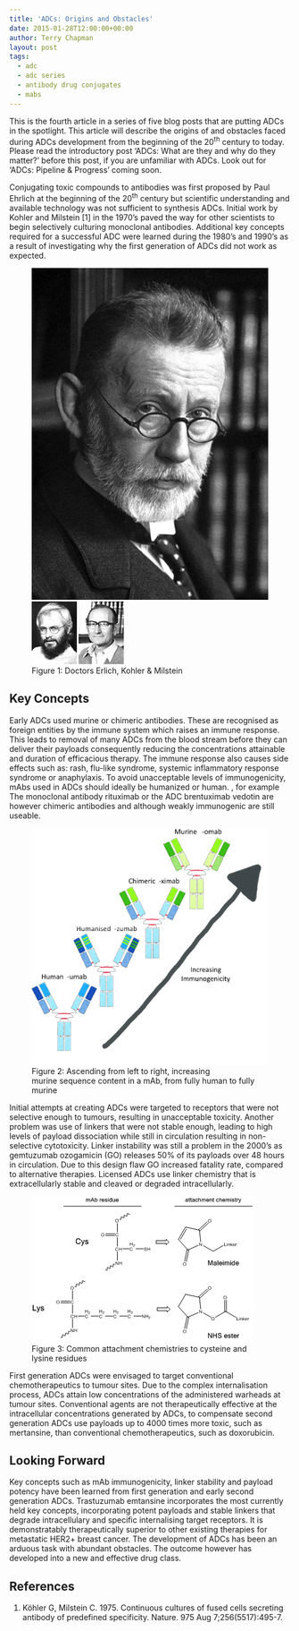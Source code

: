 ```yaml
---
title: 'ADCs: Origins and Obstacles'
date: 2015-01-28T12:00:00+00:00
author: Terry Chapman
layout: post
tags:
  - adc
  - adc series
  - antibody drug conjugates
  - mabs
---
```


This is the fourth article in a series of five blog posts that are putting ADCs in the spotlight. This article will describe the origins of and obstacles faced during ADCs development from the beginning of the 20<sup>th</sup> century to today. Please read the introductory post ‘ADCs: What are they and why do they matter?’ before this post, if you are unfamiliar with ADCs. Look out for ‘ADCs: Pipeline & Progress’ coming soon.

Conjugating toxic compounds to antibodies was first proposed by Paul Ehrlich at the beginning of the 20<sup>th</sup> century but scientific understanding and available technology was not sufficient to synthesis ADCs. Initial work by Kohler and Milstein [1] in the 1970’s paved the way for other scientists to begin selectively culturing monoclonal antibodies. Additional key concepts required for a successful ADC were learned during the 1980’s and 1990’s as a result of investigating why the first generation of ADCs did not work as expected.

<figure>
    <div class="gallery">
        <img src="/images/Paul_Ehrlich_4.jpg" alt="Paul Ehrlich">
        <img src="/images/Kohler-and-Milstein.png" alt="Kohler and Milstein">
    </div>
    <figcaption>Figure 1: Doctors Erlich, Kohler & Milstein</figcaption>
</figure>

## Key Concepts

Early ADCs used murine or chimeric antibodies. These are recognised as foreign entities by the immune system which raises an immune response. This leads to removal of many ADCs from the blood stream before they can deliver their payloads consequently reducing the concentrations attainable and duration of efficacious therapy. The immune response also causes side effects such as: rash, flu-like syndrome, systemic inflammatory response syndrome or anaphylaxis. To avoid unacceptable levels of immunogenicity, mAbs used in ADCs should ideally be humanized or human. , for example The monoclonal antibody rituximab or the ADC brentuximab vedotin are however chimeric antibodies and although weakly immunogenic are still useable.

<figure>
    <img src="/images/Murin-to-Human-Mab-Comparisons-Annotated-2.jpg">
    <figcaption>Figure 2: Ascending from left to right, increasing murine sequence content in a mAb, from fully human to fully murine</figcaption>
</figure>

Initial attempts at creating ADCs were targeted to receptors that were not selective enough to tumours, resulting in unacceptable toxicity. Another problem was use of linkers that were not stable enough, leading to high levels of payload dissociation while still in circulation resulting in non-selective cytotoxicity. Linker instability was still a problem in the 2000’s as gemtuzumab ozogamicin (GO) releases 50% of its payloads over 48 hours in circulation. Due to this design flaw GO increased fatality rate, compared to alternative therapies. Licensed ADCs use linker chemistry that is extracellularly stable and cleaved or degraded intracellularly.

<figure>
    <img src="/images/Attachment-Chemistry.png">
    <figcaption>Figure 3: Common attachment chemistries to cysteine and lysine residues</figcaption>
</figure>

First generation ADCs were envisaged to target conventional chemotherapeutics to tumour sites. Due to the complex internalisation process, ADCs attain low concentrations of the administered warheads at tumour sites. Conventional agents are not therapeutically effective at the intracellular concentrations generated by ADCs, to compensate second generation ADCs use payloads up to 4000 times more toxic, such as mertansine, than conventional chemotherapeutics, such as doxorubicin.

## Looking Forward

Key concepts such as mAb immunogenicity, linker stability and payload potency have been learned from first generation and early second generation ADCs. Trastuzumab emtansine incorporates the most currently held key concepts, incorporating potent payloads and stable linkers that degrade intracellulary and specific internalising target receptors. It is demonstratably therapeutically superior to other existing therapies for metastatic HER2+ breast cancer. The development of ADCs has been an arduous task with abundant obstacles. The outcome however has developed into a new and effective drug class.

## References

1. Köhler G, Milstein C. 1975. Continuous cultures of fused cells secreting antibody of predefined specificity. Nature. 975 Aug 7;256(5517):495-7.